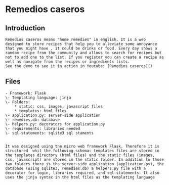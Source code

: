 # Remedios caseros
## Introduction
	Remedios caseros means "home remedies" in english. It is a web designed to store recipes that help you to alleviate some annoyance that you might have , it could be drinks or food. Every day shows a random recipe from the community and allows to search for recipes but not to add one to the list. If you register you can create a recipe as well as navigate from the recipes or ingredients lists.
	See the demo to see it in action in Youtube: [Remedios caseros]()

## Files
	- Framework: Flask
	\- Templating language: jinja
	\- Folders:
		* static: css, images, javascript files
		* templates: html files
	\- application.py: server-side application
	\- remedies.db: database
	\- helpers.py: decorators for application.py
	\- requirements: libraries needed
	\- sql-statements: sqlite3 sql staments
		

	It was designed using the micro web framework Flask. Therefore it is structured  whit the following schema: templates files are stored in the templates directory (html files) and the static files (images, css, javascript) are stored in the static folder. In addition to those two folders there is the server-side application (application.py), the database (using sqlite3, remedies.db) a helpers.py file with a decorator for login, libraries required, and sql-statements. It also uses the jinja syntax in the html files as the templating language
